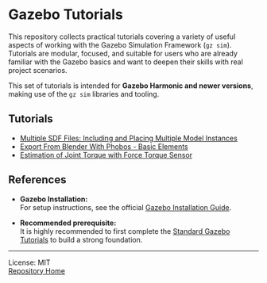 # Gazebo Tutorials

This repository collects practical tutorials covering a variety of useful aspects of working with the Gazebo Simulation Framework (`gz sim`). Tutorials are modular, focused, and suitable for users who are already familiar with the Gazebo basics and want to deepen their skills with real project scenarios.

This set of tutorials is intended for **Gazebo Harmonic and newer versions**, making use of the `gz sim` libraries and tooling.

## Tutorials

- [Multiple SDF Files: Including and Placing Multiple Model Instances](https://github.com/lexmaister/gazebo_tutorial/tree/main/01_multiple_sdf_files)
- [Export From Blender With Phobos - Basic Elements](https://github.com/lexmaister/gazebo_tutorial/tree/main/02_blender_phobos_export-frames)
- [Estimation of Joint Torque with Force Torque Sensor](https://github.com/lexmaister/gazebo_tutorial/tree/main/03_moving_arm-monitoring_torque/)

## References

- **Gazebo Installation:**  
  For setup instructions, see the official [Gazebo Installation Guide](https://gazebosim.org/docs/latest/install/).

- **Recommended prerequisite:**  
  It is highly recommended to first complete the [Standard Gazebo Tutorials](https://gazebosim.org/docs/latest/) to build a strong foundation.

---
License: MIT  
[Repository Home](https://github.com/lexmaister/gazebo_tutorial/tree/main)
